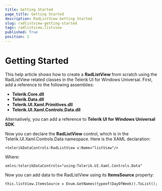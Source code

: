 ```yaml
---
title: Getting Started
page_title: Getting Started
description: RadListView Getting Started
slug: radlistview-getting-started
tags: radlistview,listview
published: True
position: 2
---
```


# Getting Started

This help article shows how to create a **RadListView** from scratch using the RadListView related classes in the Telerik UI for Windows Universal. First, add a reference to the following assemblies:

- **Telerik.Core.dll**
- **Telerik.Data.dll**
- **Telerik.UI.Xaml.Primitives.dll**
- **Telerik.UI.Xaml.Controls.Data.dll**

Alternatively, you can add a reference to **Telerik UI for Windows Universal SDK**.

Now you can declare the **RadListView** control, which is in the Telerik.UI.Xaml.Controls.Data namespace. Here is the XAML declaration:

	<telerikDataControls:RadListView x:Name="listView"/>

Where:

	xmlns:telerikDataControls="using:Telerik.UI.Xaml.Controls.Data"

Now you can add data to the RadListView using its **ItemsSource** property:

	this.listView.ItemsSource = Enum.GetNames(typeof(DayOfWeek)).ToList();